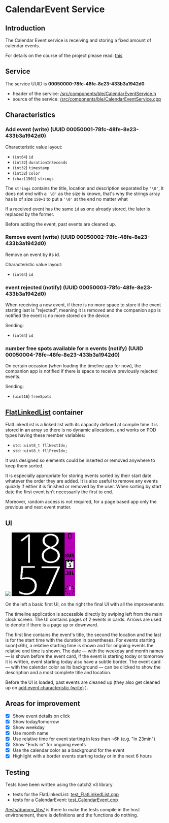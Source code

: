 # CalendarEvent Service

## Introduction

The Calendar Event service is receiving and storing a fixed amount of calendar events.

For details on the course of the project please read: [this](https://github.com/FederAndInk/my_projects/blob/main/infinitime_calendar_events.md)

## Service

The service UUID is **00050000-78fc-48fe-8e23-433b3a1942d0**

- header of the service: [/src/components/ble/CalendarEventService.h](/src/components/ble/CalendarEventService.h)
- source of the service: [/src/components/ble/CalendarEventService.cpp](/src/components/ble/CalendarEventService.cpp)

## Characteristics

### Add event (write) (UUID 00050001-78fc-48fe-8e23-433b3a1942d0)

Characteristic value layout:

- (`int64`) `id`
- (`int32`) `durationInSeconds`
- (`int32`) `timestamp`
- (`int32`) `color`
- (`char[150]`) `strings`

The `strings` contains the title, location and description separated by `'\0'`,
it does not end with a `'\0'` as the size is known,
that's why the strings array has is of size `150+1` to put a `'\0'` at the end no matter what

If a received event has the same `id` as one already stored, the later is replaced by the former.

Before adding the event, past events are cleaned up.

### Remove event (write) (UUID 00050002-78fc-48fe-8e23-433b3a1942d0)

Remove an event by its id.

Characteristic value layout:

- (`int64`) `id`

### event rejected (notify) (UUID 00050003-78fc-48fe-8e23-433b3a1942d0)

When receiving a new event, if there is no more space to store it the event starting last is "rejected",
meaning it is removed and the companion app is notified the event is no more stored on the device.

Sending:

- (`int64`) `id`

### number free spots available for n events (notify) (UUID 00050004-78fc-48fe-8e23-433b3a1942d0)

On certain occasion (when loading the timeline app for now), the companion app is notified if there is
space to receive previously rejected events.

Sending:

- (`uint16`) `freeSpots`

## [FlatLinkedList](/src/FlatLinkedList.h) container

FlatLinkedList is a linked list with its capacity defined at compile time
it is stored in an array so there is no dynamic allocations, and works on POD types having these member variables:

- `std::uint8_t fllNextIdx;`
- `std::uint8_t fllPrevIdx;`

It was designed so elements could be inserted or removed anywhere to keep them sorted.

It is especially appropriate for storing events sorted by their start date whatever the order they are added.
It is also useful to remove any events quickly if either it is finished or removed by the user.
When sorting by start date the first event isn't necessarily the first to end.

Moreover, random access is not required, for a page based app only the previous and next event matter.

## UI

<img src="ui/timeline_app.gif" width="313"/>
<img src="ui/timeline_app_infinisim_final.gif" width="200"/>

On the left a basic first UI, on the right the final UI with all the improvements

The timeline application is accessible directly by swiping left from the main clock screen.
The UI contains pages of 2 events in cards. Arrows are used to denote if there is a page up or downward.

The first line contains the event's title, the second the location and the last is for the start time with the duration in parentheses.
For events starting soon(<6h), a relative starting time is shown and for ongoing events the relative end time is shown.
The date — with the weekday and month names — is shown before the event card, if the event is starting today or tomorrow it is written, event starting today also have a subtle border.
The event card — with the calendar color as its background — can be clicked to show the description and a most complete title and location.

Before the UI is loaded, past events are cleaned up (they also get cleaned up on [add event characteristic (write)](#add-event-write-uuid-00050001-78fc-48fe-8e23-433b3a1942d0) ).

## Areas for improvement

- [x] Show event details on click
- [x] Show today/tomorrow
- [x] Show weekday
- [x] Use month name
- [x] Use relative time for event starting in less than ~6h (e.g. "in 23min")
- [x] Show "Ends in" for ongoing events
- [x] Use the calendar color as a background for the event
- [x] Highlight with a border events starting today or in the next 6 hours

## Testing

Tests have been written using the catch2 v3 library

- tests for the FlatLinkedList: [test_FlatLinkedList.cpp](/tests/test_FlatLinkedList.cpp)
- tests for a CalendarEvent: [test_CalendarEvent.cpp](/tests/test_CalendarEvent.cpp)

[/tests/dummy_libs/](/tests/dummy_libs/) is there to make the tests compile in the host environement,
there is definitions and the functions do nothing.
